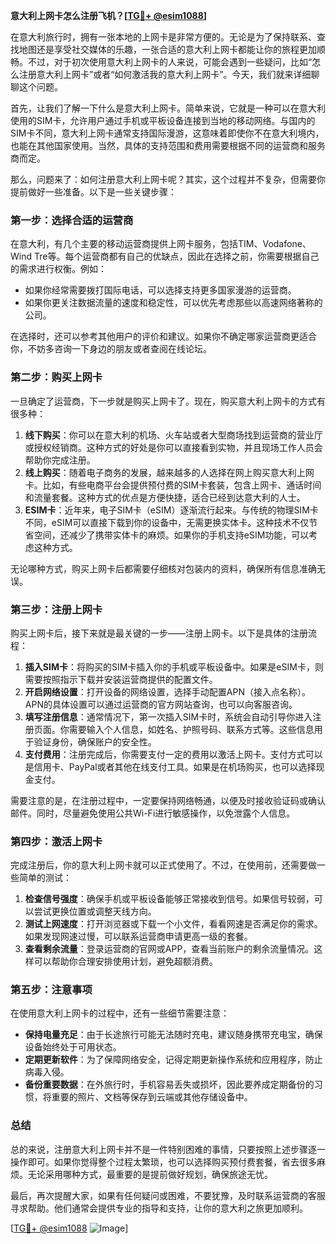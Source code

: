 **意大利上网卡怎么注册飞机？[[TG💪+ @esim1088](https://t.me/s/esim1088)]**

在意大利旅行时，拥有一张本地的上网卡是非常方便的。无论是为了保持联系、查找地图还是享受社交媒体的乐趣，一张合适的意大利上网卡都能让你的旅程更加顺畅。不过，对于初次使用意大利上网卡的人来说，可能会遇到一些疑问，比如“怎么注册意大利上网卡”或者“如何激活我的意大利上网卡”。今天，我们就来详细聊聊这个问题。

首先，让我们了解一下什么是意大利上网卡。简单来说，它就是一种可以在意大利使用的SIM卡，允许用户通过手机或平板设备连接到当地的移动网络。与国内的SIM卡不同，意大利上网卡通常支持国际漫游，这意味着即使你不在意大利境内，也能在其他国家使用。当然，具体的支持范围和费用需要根据不同的运营商和服务商而定。

那么，问题来了：如何注册意大利上网卡呢？其实，这个过程并不复杂，但需要你提前做好一些准备。以下是一些关键步骤：

### **第一步：选择合适的运营商**
在意大利，有几个主要的移动运营商提供上网卡服务，包括TIM、Vodafone、Wind Tre等。每个运营商都有自己的优缺点，因此在选择之前，你需要根据自己的需求进行权衡。例如：
- 如果你经常需要拨打国际电话，可以选择支持更多国家漫游的运营商。
- 如果你更关注数据流量的速度和稳定性，可以优先考虑那些以高速网络著称的公司。

在选择时，还可以参考其他用户的评价和建议。如果你不确定哪家运营商更适合你，不妨多咨询一下身边的朋友或者查阅在线论坛。

### **第二步：购买上网卡**
一旦确定了运营商，下一步就是购买上网卡了。现在，购买意大利上网卡的方式有很多种：
1. **线下购买**：你可以在意大利的机场、火车站或者大型商场找到运营商的营业厅或授权经销商。这种方式的好处是你可以直接看到实物，并且现场工作人员会帮助你完成注册。
2. **线上购买**：随着电子商务的发展，越来越多的人选择在网上购买意大利上网卡。比如，有些电商平台会提供预付费的SIM卡套装，包含上网卡、通话时间和流量套餐。这种方式的优点是方便快捷，适合已经到达意大利的人士。
3. **ESIM卡**：近年来，电子SIM卡（eSIM）逐渐流行起来。与传统的物理SIM卡不同，eSIM可以直接下载到你的设备中，无需更换实体卡。这种技术不仅节省空间，还减少了携带实体卡的麻烦。如果你的手机支持eSIM功能，可以考虑这种方式。

无论哪种方式，购买上网卡后都需要仔细核对包装内的资料，确保所有信息准确无误。

### **第三步：注册上网卡**
购买上网卡后，接下来就是最关键的一步——注册上网卡。以下是具体的注册流程：
1. **插入SIM卡**：将购买的SIM卡插入你的手机或平板设备中。如果是eSIM卡，则需要按照指示下载并安装运营商提供的配置文件。
2. **开启网络设置**：打开设备的网络设置，选择手动配置APN（接入点名称）。APN的具体设置可以通过运营商的官方网站查询，也可以向客服咨询。
3. **填写注册信息**：通常情况下，第一次插入SIM卡时，系统会自动引导你进入注册页面。你需要输入个人信息，如姓名、护照号码、联系方式等。这些信息用于验证身份，确保账户的安全性。
4. **支付费用**：注册完成后，你需要支付一定的费用以激活上网卡。支付方式可以是信用卡、PayPal或者其他在线支付工具。如果是在机场购买，也可以选择现金支付。

需要注意的是，在注册过程中，一定要保持网络畅通，以便及时接收验证码或确认邮件。同时，尽量避免使用公共Wi-Fi进行敏感操作，以免泄露个人信息。

### **第四步：激活上网卡**
完成注册后，你的意大利上网卡就可以正式使用了。不过，在使用前，还需要做一些简单的测试：
1. **检查信号强度**：确保手机或平板设备能够正常接收到信号。如果信号较弱，可以尝试更换位置或调整天线方向。
2. **测试上网速度**：打开浏览器或下载一个小文件，看看网速是否满足你的需求。如果发现网速过慢，可以联系运营商申请更高一级的套餐。
3. **查看剩余流量**：登录运营商的官网或APP，查看当前账户的剩余流量情况。这样可以帮助你合理安排使用计划，避免超额消费。

### **第五步：注意事项**
在使用意大利上网卡的过程中，还有一些细节需要注意：
- **保持电量充足**：由于长途旅行可能无法随时充电，建议随身携带充电宝，确保设备始终处于可用状态。
- **定期更新软件**：为了保障网络安全，记得定期更新操作系统和应用程序，防止病毒入侵。
- **备份重要数据**：在外旅行时，手机容易丢失或损坏，因此要养成定期备份的习惯，将重要的照片、文档等保存到云端或其他存储设备中。

### **总结**
总的来说，注册意大利上网卡并不是一件特别困难的事情，只要按照上述步骤逐一操作即可。如果你觉得整个过程太繁琐，也可以选择购买预付费套餐，省去很多麻烦。无论采用哪种方式，最重要的是提前做好规划，确保旅途无忧。

最后，再次提醒大家，如果有任何疑问或困难，不要犹豫，及时联系运营商的客服寻求帮助。他们通常会提供专业的指导和支持，让你的意大利之旅更加顺利。

[[TG💪+ @esim1088](https://t.me/s/esim1088) ![Image](https://i.postimg.cc/4NQfJmqS/Snipaste-2025-05-13-00-14-12.png)]